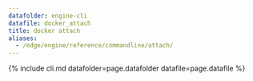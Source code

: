```yaml
---
datafolder: engine-cli
datafile: docker_attach
title: docker attach
aliases:
  - /edge/engine/reference/commandline/attach/
---
```

<!--
This page is automatically generated from Docker's source code. If you want to
suggest a change to the text that appears here, open a ticket or pull request
in the source repository on GitHub:

https://github.com/docker/cli
-->

{% include cli.md datafolder=page.datafolder datafile=page.datafile %}
